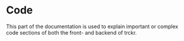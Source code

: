 # Code

This part of the documentation is used to explain important or complex code sections of both the front- and backend of trckr.